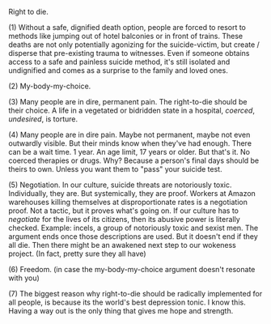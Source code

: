 Right to die.

(1) Without a safe, dignified death option, people are forced to resort to methods like jumping out of hotel balconies or in front of trains. These deaths are not only potentially agonizing for the suicide-victim, but create / disperse that pre-existing trauma to witnesses. Even if someone obtains access to a safe and painless suicide method, it's still isolated and undignified and comes as a surprise to the family and loved ones.

(2) My-body-my-choice.

(3) Many people are in dire, permanent pain. The right-to-die should be their choice. A life in a vegetated or bidridden state in a hospital, *coerced*, *undesired*, is torture. 

(4) Many people are in dire pain. Maybe not permanent, maybe not even outwardly visible. But their minds know when they've had enough. There can be a wait time. 1 year. An age limit, 17 years or older. But that's it. No coerced therapies or drugs. Why? Because a person's final days should be theirs to own. Unless you want them to "pass" your suicide test.

(5) Negotiation. In our culture, suicide threats are notoriously toxic. Individually, they are. But systemically, they are proof. Workers at Amazon warehouses killing themselves at disproportionate rates is a negotiation proof. Not a tactic, but it proves what's going on. If our culture has to *negotiate* for the lives of its citizens, then its abusive power is literally checked. Example: incels, a group of notoriously toxic and sexist men. The argument ends once those descriptions are used. But it doesn't end if they all die. Then there might be an awakened next step to our wokeness project. (In fact, pretty sure they all have)

(6) Freedom. (in case the my-body-my-choice argument doesn't resonate with you)

(7) The biggest reason why right-to-die should be radically implemented for all people, is because its the world's best depression tonic. I know this. Having a way out is the only thing that gives me hope and strength.

